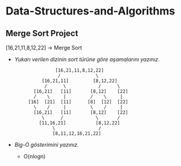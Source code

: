 # Data-Structures-and-Algorithms

## Merge Sort Project



[16,21,11,8,12,22] -> Merge Sort

- *Yukarı verilen dizinin sort türüne göre aşamalarını yazınız.*

                     [16,21,11,8,12,22]   
                      /             \
                [16,21,11]         [8,12,22]
                 /      \            /      \
             [16,21]   [11]       [8,12]    [22]
             /    \     |         /    \     |
           [16]  [21]  [11]      [8]  [12]  [22]
             \    /     |         \    /     |
             [16,21]   [11]       [8,12]    [22]
                \      /            \       /
               [11,16,21]           [8,12,22]
                    \                /
                    [8,11,12,16,21,22]


- *Big-O gösterimini yazınız.*

    -   O(nlogn)